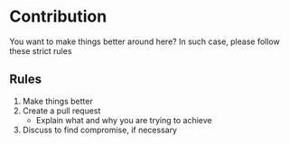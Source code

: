 # Contribution

You want to make things better around here?
In such case, please follow these strict rules

## Rules

1) Make things better
2) Create a pull request
   - Explain what and why you are trying to achieve
3) Discuss to find compromise, if necessary
